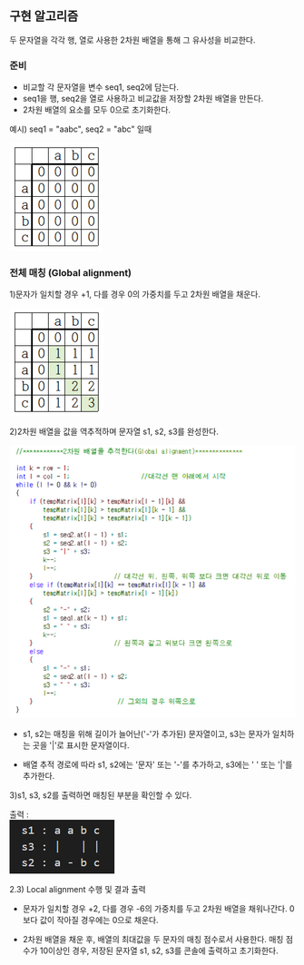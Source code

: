 ## 구현 알고리즘
두 문자열을 각각 행, 열로 사용한 2차원 배열을 통해 그 유사성을 비교한다.

### 준비
- 비교할 각 문자열을 변수 seq1, seq2에 담는다.
- seq1을 행, seq2을 열로 사용하고 비교값을 저장할 2차원 배열을 만든다. 
- 2차원 배열의 요소를 모두 0으로 초기화한다.

예시) seq1 = "aabc", seq2 = "abc" 일때

<img src="./images/1.png">

### 전체 매칭 (Global alignment)
1)문자가 일치할 경우 +1, 다를 경우 0의 가중치를 두고 2차원 배열을 채운다.

<img src="./images/3.png">

2)2차원 배열을 값을 역추적하며 문자열 s1, s2, s3를 완성한다.

<img src="./images/4.png">

- s1, s2는 매칭을 위해 길이가 늘어난('-'가 추가된) 문자열이고, s3는 문자가 일치하는 곳을 '|'로 표시한 문자열이다. 

- 배열 추적 경로에 따라 s1, s2에는 '문자' 또는 '-'를 추가하고, s3에는 ' ' 또는 '|'를 추가한다. 

3)s1, s3, s2를 출력하면 매칭된 부분을 확인할 수 있다. 

출력 : <br>
<img src="./images/2.png">


   


2.3) Local alignment 수행 및 결과 출력

- 문자가 일치할 경우 +2, 다를 경우 -6의 가중치를 두고 2차원 배열을 채워나간다. 0보다 값이 작아질 경우에는 0으로 채운다.

- 2차원 배열을 채운 후, 배열의 최대값을 두 문자의 매칭 점수로서 사용한다. 매칭 점수가 10이상인 경우, 저장된 문자열 s1, s2, s3를 콘솔에 출력하고 초기화한다.
